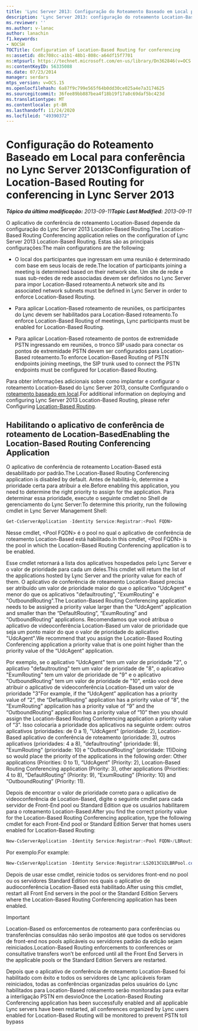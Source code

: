 ```yaml
---
title: 'Lync Server 2013: Configuração do Roteamento Baseado em Local para conferência'
description: 'Lync Server 2013: configuração do roteamento Location-Based para conferência.'
ms.reviewer: ''
ms.author: v-lanac
author: lanachin
f1.keywords:
- NOCSH
TOCTitle: Configuration of Location-Based Routing for conferencing
ms:assetid: d8c708cc-a1b1-48b1-808c-a64df15f7701
ms:mtpsurl: https://technet.microsoft.com/en-us/library/Dn362846(v=OCS.15)
ms:contentKeyID: 56335088
ms.date: 07/23/2014
manager: serdars
mtps_version: v=OCS.15
ms.openlocfilehash: 6a87f9c799e565f64b0dd30ce025a4e7a3174625
ms.sourcegitcommit: 36fee89bb887bea4f18b19f17a8c69daf5bc423d
ms.translationtype: MT
ms.contentlocale: pt-BR
ms.lasthandoff: 11/24/2020
ms.locfileid: "49390372"
---
```

# <a name="configuration-of-location-based-routing-for-conferencing-in-lync-server-2013"></a><span data-ttu-id="3db19-103">Configuração do Roteamento Baseado em Local para conferência no Lync Server 2013</span><span class="sxs-lookup"><span data-stu-id="3db19-103">Configuration of Location-Based Routing for conferencing in Lync Server 2013</span></span>

<div data-xmlns="http://www.w3.org/1999/xhtml">

<div class="topic" data-xmlns="http://www.w3.org/1999/xhtml" data-msxsl="urn:schemas-microsoft-com:xslt" data-cs="https://msdn.microsoft.com/">

<div data-asp="https://msdn2.microsoft.com/asp">



</div>

<div id="mainSection">

<div id="mainBody"><span data-ttu-id="3db19-104">

<span> </span></span><span class="sxs-lookup"><span data-stu-id="3db19-104">

<span> </span></span></span>

<span data-ttu-id="3db19-105">_**Tópico da última modificação:** 2013-09-11_</span><span class="sxs-lookup"><span data-stu-id="3db19-105">_**Topic Last Modified:** 2013-09-11_</span></span>

<span data-ttu-id="3db19-106">O aplicativo de conferência de roteamento Location-Based depende da configuração do Lync Server 2013 Location-Based Routing.</span><span class="sxs-lookup"><span data-stu-id="3db19-106">The Location-Based Routing Conferencing application relies on the configuration of Lync Server 2013 Location-Based Routing.</span></span> <span data-ttu-id="3db19-107">Estas são as principais configurações:</span><span class="sxs-lookup"><span data-stu-id="3db19-107">The main configurations are the following:</span></span>

  - <span data-ttu-id="3db19-108">O local dos participantes que ingressam em uma reunião é determinado com base em seus locais de rede.</span><span class="sxs-lookup"><span data-stu-id="3db19-108">The location of participants joining a meeting is determined based on their network site.</span></span> <span data-ttu-id="3db19-109">Um site de rede e suas sub-redes de rede associadas devem ser definidos no Lync Server para impor Location-Based roteamento.</span><span class="sxs-lookup"><span data-stu-id="3db19-109">A network site and its associated network subnets must be defined in Lync Server in order to enforce Location-Based Routing.</span></span>

  - <span data-ttu-id="3db19-110">Para aplicar Location-Based roteamento de reuniões, os participantes do Lync devem ser habilitados para Location-Based roteamento.</span><span class="sxs-lookup"><span data-stu-id="3db19-110">To enforce Location-Based Routing of meetings, Lync participants must be enabled for Location-Based Routing.</span></span>

  - <span data-ttu-id="3db19-111">Para aplicar Location-Based roteamento de pontos de extremidade PSTN ingressando em reuniões, o tronco SIP usado para conectar os pontos de extremidade PSTN devem ser configurados para Location-Based roteamento.</span><span class="sxs-lookup"><span data-stu-id="3db19-111">To enforce Location-Based Routing of PSTN endpoints joining meetings, the SIP trunk used to connect the PSTN endpoints must be configured for Location-Based Routing.</span></span>

<span data-ttu-id="3db19-112">Para obter informações adicionais sobre como implantar e configurar o roteamento Location-Based do Lync Server 2013, consulte Configurando o [roteamento baseado em local](lync-server-2013-configuring-location-based-routing.md).</span><span class="sxs-lookup"><span data-stu-id="3db19-112">For additional information on deploying and configuring Lync Server 2013 Location-Based Routing, please refer Configuring [Location-Based Routing](lync-server-2013-configuring-location-based-routing.md).</span></span>

<div>

## <a name="enabling-the-location-based-routing-conferencing-application"></a><span data-ttu-id="3db19-113">Habilitando o aplicativo de conferência de roteamento de Location-Based</span><span class="sxs-lookup"><span data-stu-id="3db19-113">Enabling the Location-Based Routing Conferencing Application</span></span>

<span data-ttu-id="3db19-114">O aplicativo de conferência de roteamento Location-Based está desabilitado por padrão.</span><span class="sxs-lookup"><span data-stu-id="3db19-114">The Location-Based Routing Conferencing application is disabled by default.</span></span> <span data-ttu-id="3db19-115">Antes de habilitá-lo, determine a prioridade certa para atribuir a ele.</span><span class="sxs-lookup"><span data-stu-id="3db19-115">Before enabling this application, you need to determine the right priority to assign for the application.</span></span> <span data-ttu-id="3db19-116">Para determinar essa prioridade, execute o seguinte cmdlet no Shell de gerenciamento do Lync Server:</span><span class="sxs-lookup"><span data-stu-id="3db19-116">To determine this priority, run the following cmdlet in Lync Server Management Shell:</span></span>

```powershell
Get-CsServerApplication -Identity Service:Registrar:<Pool FQDN>
```

<span data-ttu-id="3db19-117">Nesse cmdlet, \<Pool FQDN\> é o pool no qual o aplicativo de conferência de roteamento Location-Based está habilitado.</span><span class="sxs-lookup"><span data-stu-id="3db19-117">In this cmdlet, \<Pool FQDN\> is the pool in which the Location-Based Routing Conferencing application is to be enabled.</span></span>

<span data-ttu-id="3db19-118">Esse cmdlet retornará a lista dos aplicativos hospedados pelo Lync Server e o valor de prioridade para cada um deles.</span><span class="sxs-lookup"><span data-stu-id="3db19-118">This cmdlet will return the list of the applications hosted by Lync Server and the priority value for each of them.</span></span> <span data-ttu-id="3db19-119">O aplicativo de conferência de roteamento Location-Based precisa ser atribuído um valor de prioridade maior do que o aplicativo "UdcAgent" e menor do que os aplicativos "defaultrouting", "ExumRouting" e "OutboundRouting".</span><span class="sxs-lookup"><span data-stu-id="3db19-119">The Location-Based Routing Conferencing application needs to be assigned a priority value larger than the “UdcAgent” application and smaller than the “DefaultRouting”, “ExumRouting” and “OutboundRouting” applications.</span></span> <span data-ttu-id="3db19-120">Recomendamos que você atribua o aplicativo de videoconferência Location-Based um valor de prioridade que seja um ponto maior do que o valor de prioridade do aplicativo "UdcAgent".</span><span class="sxs-lookup"><span data-stu-id="3db19-120">We recommend that you assign the Location-Based Routing Conferencing application a priority value that is one point higher than the priority value of the “UdcAgent” application.</span></span>

<span data-ttu-id="3db19-121">Por exemplo, se o aplicativo "UdcAgent" tem um valor de prioridade "2", o aplicativo "defaultrouting" tem um valor de prioridade de "8", o aplicativo "ExumRouting" tem um valor de prioridade de "9" e o aplicativo "OutboundRouting" tem um valor de prioridade de "10", então você deve atribuir o aplicativo de videoconferência Location-Based um valor de prioridade "3"</span><span class="sxs-lookup"><span data-stu-id="3db19-121">For example, if the “UdcAgent” application has a priority value of “2”, the “DefaultRouting” application has a priority value of “8”, the “ExumRouting” application has a priority value of “9” and the “OutboundRouting” application has a priority value of “10” then you should assign the Location-Based Routing Conferencing application a priority value of “3”.</span></span> <span data-ttu-id="3db19-122">Isso colocaria a prioridade dos aplicativos na seguinte ordem: outros aplicativos (prioridades: de 0 a 1), "UdcAgent" (prioridade: 2), Location-Based aplicativo de conferência de roteamento (prioridade: 3), outros aplicativos (prioridades: 4 a 8), "defaultrouting" (prioridade: 9), "ExumRouting" (prioridade: 10) e "OutboundRouting" (prioridade: 11)</span><span class="sxs-lookup"><span data-stu-id="3db19-122">Doing so would place the priority of the applications in the following order: Other applications (Priorities: 0 to 1), “UdcAgent” (Priority: 2), Location-Based Routing Conferencing application (Priority: 3), other applications (Priorities: 4 to 8), “DefaultRouting” (Priority: 9), “ExumRouting” (Priority: 10) and “OutboundRouting” (Priority: 11).</span></span>

<span data-ttu-id="3db19-123">Depois de encontrar o valor de prioridade correto para o aplicativo de videoconferência de Location-Based, digite o seguinte cmdlet para cada servidor de Front-End pool ou Standard Edition que os usuários habilitarem para o roteamento Location-Based:</span><span class="sxs-lookup"><span data-stu-id="3db19-123">After you find the correct priority value for the Location-Based Routing Conferencing application, type the following cmdlet for each Front-End pool or Standard Edition Server that homes users enabled for Location-Based Routing:</span></span>

```powershell
New-CsServerApplication -Identity Service:Registrar:<Pool FQDN>/LBRouting -Priority <Application Priority> -Enabled $true -Critical $true -Uri http://www.microsoft.com/LCS/LBRouting
```

<span data-ttu-id="3db19-124">Por exemplo:</span><span class="sxs-lookup"><span data-stu-id="3db19-124">For example:</span></span>

```powershell
New-CsServerApplication -Identity Service:Registrar:LS2013CU2LBRPool.contoso.com/LBRouting -Priority 3 -Enabled $true -Critical $true -Uri http://www.microsoft.com/LCS/LBRouting
```

<span data-ttu-id="3db19-125">Depois de usar esse cmdlet, reinicie todos os servidores front-end no pool ou os servidores Standard Edition nos quais o aplicativo de audioconferência Location-Based está habilitado.</span><span class="sxs-lookup"><span data-stu-id="3db19-125">After using this cmdlet, restart all Front End servers in the pool or the Standard Edition Servers where the Location-Based Routing Conferencing application has been enabled.</span></span>

<div>


> [!IMPORTANT]  
> <span data-ttu-id="3db19-126">Location-Based os enforcementos de roteamento para conferências ou transferências consuldas não serão impostos até que todos os servidores de front-end nos pools aplicáveis ou servidores padrão da edição sejam reiniciados.</span><span class="sxs-lookup"><span data-stu-id="3db19-126">Location-Based Routing enforcements to conferences or consultative transfers won’t be enforced until all the Front End Servers in the applicable pools or the Standard Edition Servers are restarted.</span></span>



</div>

<span data-ttu-id="3db19-127">Depois que o aplicativo de conferência de roteamento Location-Based foi habilitado com êxito e todos os servidores de Lync aplicáveis foram reiniciados, todas as conferências organizadas pelos usuários do Lync habilitados para Location-Based roteamento serão monitoradas para evitar a interligação PSTN em desvio</span><span class="sxs-lookup"><span data-stu-id="3db19-127">Once the Location-Based Routing Conferencing application has been successfully enabled and all applicable Lync servers have been restarted, all conferences organized by Lync users enabled for Location-Based Routing will be monitored to prevent PSTN toll bypass</span></span>

<span data-ttu-id="3db19-128"></div>

</div>

<span> </span>

</div>

</div>

</span><span class="sxs-lookup"><span data-stu-id="3db19-128"></div>

</div>

<span> </span>

</div>

</div>

</span></span></div>

